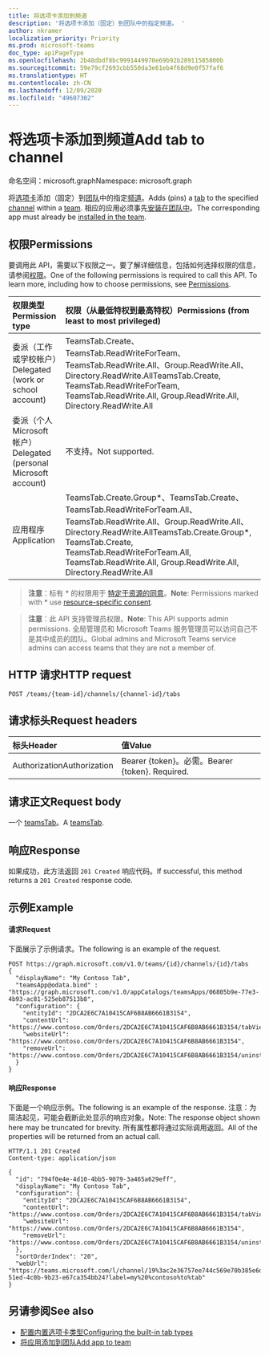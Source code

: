 ```yaml
---
title: 将选项卡添加到频道
description: '将选项卡添加（固定）到团队中的指定频道。 '
author: nkramer
localization_priority: Priority
ms.prod: microsoft-teams
doc_type: apiPageType
ms.openlocfilehash: 2b48dbdf8bc9991449970e69b92b28911585800b
ms.sourcegitcommit: 59e79cf2693cbb550da3e61eb4f68d9e0f57faf6
ms.translationtype: HT
ms.contentlocale: zh-CN
ms.lasthandoff: 12/09/2020
ms.locfileid: "49607302"
---
```

# <a name="add-tab-to-channel"></a><span data-ttu-id="57a34-103">将选项卡添加到频道</span><span class="sxs-lookup"><span data-stu-id="57a34-103">Add tab to channel</span></span>

<span data-ttu-id="57a34-104">命名空间：microsoft.graph</span><span class="sxs-lookup"><span data-stu-id="57a34-104">Namespace: microsoft.graph</span></span>



<span data-ttu-id="57a34-105">将[选项卡](../resources/teamstab.md)添加（固定）到[团队](../resources/team.md)中的指定[频道](../resources/channel.md)。</span><span class="sxs-lookup"><span data-stu-id="57a34-105">Adds (pins) a [tab](../resources/teamstab.md) to the specified [channel](../resources/channel.md) within a [team](../resources/team.md).</span></span> <span data-ttu-id="57a34-106">相应的应用必须事先[安装在团队中](../api/team-list-installedapps.md)。</span><span class="sxs-lookup"><span data-stu-id="57a34-106">The corresponding app must already be [installed in the team](../api/team-list-installedapps.md).</span></span>

## <a name="permissions"></a><span data-ttu-id="57a34-107">权限</span><span class="sxs-lookup"><span data-stu-id="57a34-107">Permissions</span></span>
<span data-ttu-id="57a34-p102">要调用此 API，需要以下权限之一。要了解详细信息，包括如何选择权限的信息，请参阅[权限](/graph/permissions-reference)。</span><span class="sxs-lookup"><span data-stu-id="57a34-p102">One of the following permissions is required to call this API. To learn more, including how to choose permissions, see [Permissions](/graph/permissions-reference).</span></span>

|<span data-ttu-id="57a34-110">权限类型</span><span class="sxs-lookup"><span data-stu-id="57a34-110">Permission type</span></span>      | <span data-ttu-id="57a34-111">权限（从最低特权到最高特权）</span><span class="sxs-lookup"><span data-stu-id="57a34-111">Permissions (from least to most privileged)</span></span>              |
|:--------------------|:---------------------------------------------------------|
|<span data-ttu-id="57a34-112">委派（工作或学校帐户）</span><span class="sxs-lookup"><span data-stu-id="57a34-112">Delegated (work or school account)</span></span> | <span data-ttu-id="57a34-113">TeamsTab.Create、TeamsTab.ReadWriteForTeam、TeamsTab.ReadWrite.All、Group.ReadWrite.All、Directory.ReadWrite.All</span><span class="sxs-lookup"><span data-stu-id="57a34-113">TeamsTab.Create, TeamsTab.ReadWriteForTeam, TeamsTab.ReadWrite.All, Group.ReadWrite.All, Directory.ReadWrite.All</span></span> |
|<span data-ttu-id="57a34-114">委派（个人 Microsoft 帐户）</span><span class="sxs-lookup"><span data-stu-id="57a34-114">Delegated (personal Microsoft account)</span></span> | <span data-ttu-id="57a34-115">不支持。</span><span class="sxs-lookup"><span data-stu-id="57a34-115">Not supported.</span></span>    |
| <span data-ttu-id="57a34-116">应用程序</span><span class="sxs-lookup"><span data-stu-id="57a34-116">Application</span></span>                            | <span data-ttu-id="57a34-117">TeamsTab.Create.Group\*、TeamsTab.Create、TeamsTab.ReadWriteForTeam.All、TeamsTab.ReadWrite.All、Group.ReadWrite.All、Directory.ReadWrite.All</span><span class="sxs-lookup"><span data-stu-id="57a34-117">TeamsTab.Create.Group\*, TeamsTab.Create, TeamsTab.ReadWriteForTeam.All, TeamsTab.ReadWrite.All, Group.ReadWrite.All, Directory.ReadWrite.All</span></span> |

> <span data-ttu-id="57a34-118">**注意**：标有 \* 的权限用于 [特定于资源的同意]( https://aka.ms/teams-rsc)。</span><span class="sxs-lookup"><span data-stu-id="57a34-118">**Note**: Permissions marked with \* use [resource-specific consent]( https://aka.ms/teams-rsc).</span></span>

> <span data-ttu-id="57a34-119">**注意**：此 API 支持管理员权限。</span><span class="sxs-lookup"><span data-stu-id="57a34-119">**Note**: This API supports admin permissions.</span></span> <span data-ttu-id="57a34-120">全局管理员和 Microsoft Teams 服务管理员可以访问自己不是其中成员的团队。</span><span class="sxs-lookup"><span data-stu-id="57a34-120">Global admins and Microsoft Teams service admins can access teams that they are not a member of.</span></span>

## <a name="http-request"></a><span data-ttu-id="57a34-121">HTTP 请求</span><span class="sxs-lookup"><span data-stu-id="57a34-121">HTTP request</span></span>
<!-- { "blockType": "ignored" } -->
```http
POST /teams/{team-id}/channels/{channel-id}/tabs
```

## <a name="request-headers"></a><span data-ttu-id="57a34-122">请求标头</span><span class="sxs-lookup"><span data-stu-id="57a34-122">Request headers</span></span>
| <span data-ttu-id="57a34-123">标头</span><span class="sxs-lookup"><span data-stu-id="57a34-123">Header</span></span>       | <span data-ttu-id="57a34-124">值</span><span class="sxs-lookup"><span data-stu-id="57a34-124">Value</span></span> |
|:---------------|:--------|
| <span data-ttu-id="57a34-125">Authorization</span><span class="sxs-lookup"><span data-stu-id="57a34-125">Authorization</span></span>  | <span data-ttu-id="57a34-p104">Bearer {token}。必需。</span><span class="sxs-lookup"><span data-stu-id="57a34-p104">Bearer {token}. Required.</span></span>  |

## <a name="request-body"></a><span data-ttu-id="57a34-128">请求正文</span><span class="sxs-lookup"><span data-stu-id="57a34-128">Request body</span></span>

<span data-ttu-id="57a34-129">一个 [teamsTab](../resources/teamstab.md)。</span><span class="sxs-lookup"><span data-stu-id="57a34-129">A [teamsTab](../resources/teamstab.md).</span></span>

## <a name="response"></a><span data-ttu-id="57a34-130">响应</span><span class="sxs-lookup"><span data-stu-id="57a34-130">Response</span></span>

<span data-ttu-id="57a34-131">如果成功，此方法返回 `201 Created` 响应代码。</span><span class="sxs-lookup"><span data-stu-id="57a34-131">If successful, this method returns a `201 Created` response code.</span></span>

## <a name="example"></a><span data-ttu-id="57a34-132">示例</span><span class="sxs-lookup"><span data-stu-id="57a34-132">Example</span></span>

#### <a name="request"></a><span data-ttu-id="57a34-133">请求</span><span class="sxs-lookup"><span data-stu-id="57a34-133">Request</span></span>

<span data-ttu-id="57a34-134">下面展示了示例请求。</span><span class="sxs-lookup"><span data-stu-id="57a34-134">The following is an example of the request.</span></span>
<!-- {
  "blockType": "ignored",
  "name": "get_team"
}-->
```http
POST https://graph.microsoft.com/v1.0/teams/{id}/channels/{id}/tabs
{
  "displayName": "My Contoso Tab",
  "teamsApp@odata.bind" : "https://graph.microsoft.com/v1.0/appCatalogs/teamsApps/06805b9e-77e3-4b93-ac81-525eb87513b8",
  "configuration": {
    "entityId": "2DCA2E6C7A10415CAF6B8AB6661B3154",
    "contentUrl": "https://www.contoso.com/Orders/2DCA2E6C7A10415CAF6B8AB6661B3154/tabView",
    "websiteUrl": "https://www.contoso.com/Orders/2DCA2E6C7A10415CAF6B8AB6661B3154",
    "removeUrl": "https://www.contoso.com/Orders/2DCA2E6C7A10415CAF6B8AB6661B3154/uninstallTab"
  }
}
```

#### <a name="response"></a><span data-ttu-id="57a34-135">响应</span><span class="sxs-lookup"><span data-stu-id="57a34-135">Response</span></span>

<span data-ttu-id="57a34-136">下面是一个响应示例。</span><span class="sxs-lookup"><span data-stu-id="57a34-136">The following is an example of the response.</span></span> <span data-ttu-id="57a34-137">注意：为简洁起见，可能会截断此处显示的响应对象。</span><span class="sxs-lookup"><span data-stu-id="57a34-137">Note: The response object shown here may be truncated for brevity.</span></span> <span data-ttu-id="57a34-138">所有属性都将通过实际调用返回。</span><span class="sxs-lookup"><span data-stu-id="57a34-138">All of the properties will be returned from an actual call.</span></span>
<!-- {
  "blockType": "ignored",
  "truncated": true,
  "@odata.type": "microsoft.graph.team"
} -->

```http
HTTP/1.1 201 Created
Content-type: application/json

{
  "id": "794f0e4e-4d10-4bb5-9079-3a465a629eff",
  "displayName": "My Contoso Tab",
  "configuration": {
    "entityId": "2DCA2E6C7A10415CAF6B8AB6661B3154",
    "contentUrl": "https://www.contoso.com/Orders/2DCA2E6C7A10415CAF6B8AB6661B3154/tabView",
    "websiteUrl": "https://www.contoso.com/Orders/2DCA2E6C7A10415CAF6B8AB6661B3154",
    "removeUrl": "https://www.contoso.com/Orders/2DCA2E6C7A10415CAF6B8AB6661B3154/uninstallTab"
  },
  "sortOrderIndex": "20",
  "webUrl": "https://teams.microsoft.com/l/channel/19%3ac2e36757ee744c569e70b385e6dd79b6%40thread.skype/tab%3a%3afd736d46-51ed-4c0b-9b23-e67ca354bb24?label=my%20%contoso%to%tab"
}
```

## <a name="see-also"></a><span data-ttu-id="57a34-139">另请参阅</span><span class="sxs-lookup"><span data-stu-id="57a34-139">See also</span></span>

- [<span data-ttu-id="57a34-140">配置内置选项卡类型</span><span class="sxs-lookup"><span data-stu-id="57a34-140">Configuring the built-in tab types</span></span>](/graph/teams-configuring-builtin-tabs)
- [<span data-ttu-id="57a34-141">将应用添加到团队</span><span class="sxs-lookup"><span data-stu-id="57a34-141">Add app to team</span></span>](team-post-installedapps.md)

<!-- uuid: 8fcb5dbc-d5aa-4681-8e31-b001d5168d79
2015-10-25 14:57:30 UTC -->
<!--
{
  "type": "#page.annotation",
  "description": "Add tab to channel",
  "keywords": "",
  "section": "documentation",
  "tocPath": ""
}
-->

